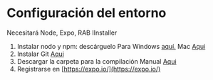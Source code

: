 # Configuración del entorno

Necesitará Node, Expo, RAB IInstaller

1. Instalar nodo y npm: descárguelo Para Windows [aquí.](https://nodejs.org/download/release/v10.16.0/node-v10.16.0-x64.msi) Mac [Aqui](https://nodejs.org/download/release/v10.16.0/node-v10.16.0.pkg)
2. Instalar Git [Aqui](https://git-scm.com/downloads)
3. Descargar la carpeta para la compilación Manual [Aqui](http://academiadeapps.com/cursoapps/ios/builder.zip)
4. Registrarse en [https://expo.io/](https://expo.io/)



